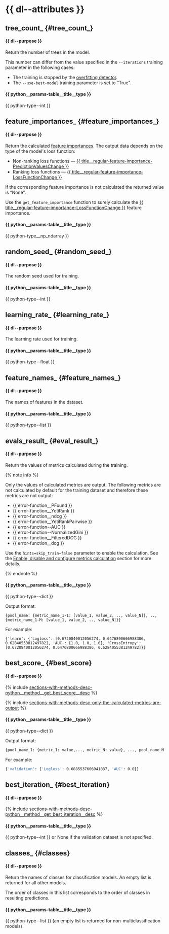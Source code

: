 # {{ dl--attributes }}

## tree_count_ {#tree_count_}

#### {{ dl--purpose }}

Return the number of trees in the model.

This number can differ from the value specified in the `--iterations` training parameter in the following cases:
- The training is stopped by the [overfitting detector](../concepts/overfitting-detector.md).
- The `--use-best-model` training parameter is set to <q>True</q>.

#### {{ python__params-table__title__type }}
{{ python-type--int }}


## feature_importances_ {#feature_importances_}

#### {{ dl--purpose }}

Return the calculated [feature importances](../concepts/fstr.md). The output data depends on the type of the model's loss function:
- Non-ranking loss functions — [{{ title__regular-feature-importance-PredictionValuesChange }}](../concepts/fstr.md#regular-feature-importance)
- Ranking loss functions — [{{ title__regular-feature-importance-LossFunctionChange }}](../concepts/fstr.md#regular-feature-importances__lossfunctionchange)

If the corresponding feature importance is not calculated the returned value is <q>None</q>.

Use the `get_feature_importance` function to surely calculate the [{{ title__regular-feature-importance-LossFunctionChange }}](../concepts/fstr.md#regular-feature-importances__lossfunctionchange) feature importance.

#### {{ python__params-table__title__type }}
{{ python-type__np_ndarray }}


## random_seed_ {#random_seed_}

#### {{ dl--purpose }}

The random seed used for training.

#### {{ python__params-table__title__type }}

{{ python-type--int }}


## learning_rate_ {#learning_rate_}

#### {{ dl--purpose }}

The learning rate used for training.

#### {{ python__params-table__title__type }}
{{ python-type--float }}


## feature_names_ {#feature_names_}

#### {{ dl--purpose }}

The names of features in the dataset.

#### {{ python__params-table__title__type }}
{{ python-type--list }}


## evals_result_ {#eval_result_}

#### {{ dl--purpose }}

Return the values of metrics calculated during the training.

{% note info %}

Only the values of calculated metrics are output. The following metrics are not calculated by default for the training dataset and therefore these metrics are not output:

- {{ error-function__PFound }}
- {{ error-function__YetiRank }}
- {{ error-function__ndcg }}
- {{ error-function__YetiRankPairwise }}
- {{ error-function--AUC }}
- {{ error-function--NormalizedGini }}
- {{ error-function__FilteredDCG }}
- {{ error-function__dcg }}

Use the `hints=skip_train~false` parameter to enable the calculation. See the [Enable, disable and configure metrics calculation](../concepts/loss-functions.md#enable-disable-configure-metrics) section for more details.

{% endnote %}

#### {{ python__params-table__title__type }}

{{ python-type--dict }}

Output format:
```
{pool_name: {metric_name_1-1: [value_1, value_2, .., value_N]}, .., {metric_name_1-M: [value_1, value_2, .., value_N]}}
```

For example:
```
{'learn': {'Logloss': [0.6720840012056274, 0.6476800666988386, 0.6284055381249782], 'AUC': [1.0, 1.0, 1.0], 'CrossEntropy': [0.6720840012056274, 0.6476800666988386, 0.6284055381249782]}}
```


## best_score_ {#best_score}

#### {{ dl--purpose }}

{% include [sections-with-methods-desc-python__method__get_best_score__desc](../_includes/work_src/reusage/python__method__get_best_score__desc.md) %}


{% include [sections-with-methods-desc-only-the-calculated-metrics-are-output](../_includes/work_src/reusage/only-the-calculated-metrics-are-output.md) %}

#### {{ python__params-table__title__type }}

{{ python-type--dict }}

Output format:
```bash
{pool_name_1: {metric_1: value,..., metric_N: value}, ..., pool_name_M: {metric_1: value,..., metric_N: value}
```

For example:
```bash
{'validation': {'Logloss': 0.6085537606941837, 'AUC': 0.0}}
```


## best_iteration_ {#best_iteration}

#### {{ dl--purpose }}

{% include [sections-with-methods-desc-python__method__get_best_iteration__desc](../_includes/work_src/reusage/python__method__get_best_iteration__desc.md) %}


#### {{ python__params-table__title__type }}

{{ python-type--int }} or None if the validation dataset is not specified.


## classes_ {#classes}

#### {{ dl--purpose }}

Return the names of classes for classification models. An empty list is returned for all other models.

The order of classes in this list corresponds to the order of classes in resulting predictions.

#### {{ python__params-table__title__type }}
{{ python-type--list }} (an empty list is returned for non-multiclassification models)

